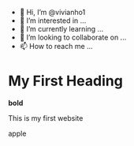 - 👋 Hi, I’m @vivianho1
- 👀 I’m interested in ...
- 🌱 I’m currently learning ...
- 💞️ I’m looking to collaborate on ...
- 📫 How to reach me ...

<!---
vivianho1/vivianho1 is a ✨ special ✨ repository because its `README.md` (this file) appears on your GitHub profile.
You can click the Preview link to take a look at your changes.
--->
<!DOCTYPE html>
<html>
    <head>
        <meta charset="utf-8">
        <meta name="viewport" content="width=device-width, initial-scale=1">
        <title>Hoo's Scoots?</title>
    </head>
    <body>
        <h1>My First Heading</h1>
        <b>bold</b>
        <p>This is my first website</p>
        apple
    </body>
</html>
